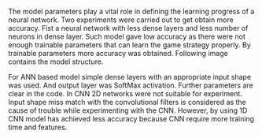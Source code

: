 The model parameters play a vital role in defining the learning progress of a neural network. Two experiments were carried out to get obtain more accuracy. Fist a neural network with less dense layers and less number of neurons in dense layer. Such model gave low accuracy as there were not enough trainable parameters that can learn the game strategy properly. By trainable parameters more accuracy was obtained. Following image contains the model structure. 

For ANN based model simple dense layers with an appropriate input shape was used. And output layer was SoftMax activation. Further parameters are clear in the code.
In CNN 2D networks were not suitable for experiment. Input shape miss match with the convolutional filters is considered as the cause of trouble while experimenting with the CNN. However, by using 1D CNN model has achieved less accuracy because CNN require more training time and features.
